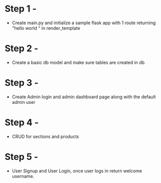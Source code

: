 # Step 1 -
-   Create main.py and initialize a sample flask app with 1 route returning "hello world " in render_template

# Step 2 -
-   Create a basic db model and make sure tables are created in db 

# Step 3 -
-   Create Admin login and admin dashboard page along with the default admin user

# Step 4 -
-   CRUD for sections and products

# Step 5 - 
-   User Signup and User Login, once user logs in return welcome username.

